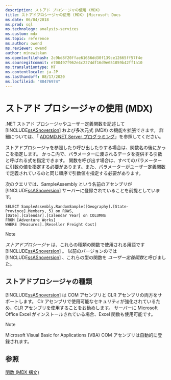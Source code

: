 ```yaml
---
description: ストアド プロシージャの使用 (MDX)
title: ストアドプロシージャの使用 (MDX) |Microsoft Docs
ms.date: 06/04/2018
ms.prod: sql
ms.technology: analysis-services
ms.custom: mdx
ms.topic: reference
ms.author: owend
ms.reviewer: owend
author: minewiskan
ms.openlocfilehash: 2c9bd8f20ffae61656dd30f139ce12665ff57f4e
ms.sourcegitcommit: e700497f962e4c2274df16d9e651059b42ff1a10
ms.translationtype: MT
ms.contentlocale: ja-JP
ms.lasthandoff: 08/17/2020
ms.locfileid: "88476974"
---
```

# <a name="using-stored-procedures-mdx"></a>ストアド プロシージャの使用 (MDX)


  .NET ストアド プロシージャやユーザー定義関数を記述して [!INCLUDE[ssASnoversion](../includes/ssasnoversion-md.md)] および多次元式 (MDX) の機能を拡張できます。 詳細については、「 [ADOMD.NET Server プログラミング](https://docs.microsoft.com/analysis-services/adomd/multidimensional-models-adomd-net-server/adomd-net-server-programming)」を参照してください。  
  
 ストアドプロシージャを参照したり呼び出したりする場合は、関数名の後にかっこを指定します。 かっこ内で、パラメーターに渡されるデータを提供する引数と呼ばれる式を指定できます。 関数を呼び出す場合は、すべてのパラメーターに引数の値を指定する必要があります。また、パラメーターがユーザー定義関数で定義されているのと同じ順序で引数値を指定する必要があります。  
  
 次のクエリでは、SampleAssembly という名前のアセンブリが [!INCLUDE[ssASnoversion](../includes/ssasnoversion-md.md)] サーバーに登録されていることを前提としています。  
  
```  
SELECT SampleAssembly.RandomSample([Geography].[State-Province].Members, 5) on ROWS,   
[Date].[Calendar].[Calendar Year] on COLUMNS  
FROM [Adventure Works]  
WHERE [Measures].[Reseller Freight Cost]  
```  
  
> [!NOTE]  
>  *ストアドプロシージャ* は、これらの種類の関数で使用される用語です [!INCLUDE[ssASnoversion](../includes/ssasnoversion-md.md)] 。 以前のバージョンのでは [!INCLUDE[ssASnoversion](../includes/ssasnoversion-md.md)] 、これらの型の関数を *ユーザー定義関数*と呼びました。  
  
## <a name="types-of-stored-procedures"></a>ストアドプロシージャの種類  
 [!INCLUDE[ssASnoversion](../includes/ssasnoversion-md.md)] は COM アセンブリと CLR アセンブリの両方をサポートします。 Clr アセンブリで使用可能なセキュリティが強化されているため、CLR アセンブリを使用することをお勧めします。 サーバーに Microsoft Office Excel がインストールされている場合、Excel 関数も使用可能です。  
  
> [!NOTE]  
>  Microsoft Visual Basic for Applications (VBA) COM アセンブリは自動的に登録されます。  
  
## <a name="see-also"></a>参照  
 [関数 &#40;MDX 構文&#41;](../mdx/functions-mdx-syntax.md)  
  
  
